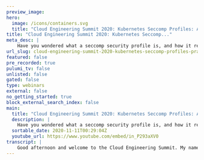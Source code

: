 ```yaml
---
preview_image:
hero:
  image: /icons/containers.svg
  title: "Cloud Engineering Summit 2020: Kubernetes Seccomp Profiles: A Practical Guide"
title: "Cloud Engineering Summit 2020: Kubernetes Seccomp..."
meta_desc: |
    Have you wondered what a seccomp security profile is, and how it relates to Linux Capabilities?
url_slug: cloud-engineering-summit-2020-kubernetes-seccomp-profiles-practical-guide
featured: false
pre_recorded: true
pulumi_tv: false
unlisted: false
gated: false
type: webinars
external: false
no_getting_started: true
block_external_search_index: false
main:
  title: "Cloud Engineering Summit 2020: Kubernetes Seccomp Profiles: A Practical Guide"
  description: |
    Have you wondered what a seccomp security profile is, and how it relates to Linux Capabilities?  Folks often dismiss seccomp profiles and Capabilities as a way of hardening applications as it is too difficult to determine what syscalls are in use by a given application.  In this session we will explore the state of seccomp in Kubernetes and a couple of tools designed to make this more approachable.  Come learn about these super powers!
  sortable_date: 2020-11-11T00:29:04Z
  youtube_url: https://www.youtube.com/embed/in_P293aXV0
transcript: |
    Good afternoon and welcome to the Cloud Engineering Summit. My name is Duffy Cooley and I'm here to talk to you today about secom security profiles. I've been working in this space for about 20 years across a variety of different companies from networking to virtualization. And most recently, I've been working on Nida since about 2016. So for the last four years, um as of this recording, I am unemployed and looking and, and, and exploring what the next thing is going to be for me. You can find me most everywhere at Maui Lion. Uh And recently I've been spending a lot of time on tgak dot IO and the Polis dot IO, both are great websites for keeping track of what's happening inside the cloud native space. And if that's something that's interesting to you, I I highly recommend that you check them out. Let's get started with what is a container? I'm I'm sure you've heard lots and lots of uh descriptions or definitions of what a container is. Uh This is my personal favorite way of understanding what a container is at the end of the day. A container is just a process running on a server somewhere. And the way that we can understand the mapping of that process or the way that we can understand, the way that uh process is isolated from other processes running on that same kernel is through the use of Linux primitives called name spaces. But understand first of all that, that process is running just like any other process on the server. So there's nothing different about this process other than the mapping of of name spaces that the process is constrained to. This is a group of pro of name spaces that are associated with this particular process ID 2452754, right? This process could be an engine X running, it could be an engine X container or it could be an SSH process from somebody logging into the server. It could be any number of these things. And this, this mapping of uh primitives is going to be is going to be available against any process in the kernel, whether they are shared processes associated with the underlying node or whether they are containerized processes because you're running darker on that node. Now, when, as we look at this, one of the things I wanted to make clear is that if I were to like compare this output with the output of another running container, I would see that the mapping, right? These the actual values associated with the C group name space and the I PC name space. And the mount name space and the network name space would disagree, they would be different values. Um And that's actually how we handle that isolation. We're basically tightly coupling that process with its own view of the network through the network name space. And that's why when you ssh into a system and you type IP add or you see all these interfaces, but when you exec into a container, you only see one and it's the same node, we're using these primitives to isolate the view that that process has of the resources that are available to it, right? We can modify the view of the file system. We can modify the view of the Interros communication system. The PD name space right inside of a container PD. One is the is the very first process that runs outside of the container PD. One is probably um the user name space and UTS. There's lots of, there's lots of these primitives um that are here to like help us isolate these processes from one another as they all share the same Linux kernel. The next thing I want to talk to you about is capabilities and capabilities is kind of a a pretty interesting uh not super new capability that is our new, new primitive that is available within the Linux kernel. That allows us to be a little bit more granular, certainly not as granular, but a little bit more granular in the permissions that we can associate with the process. Now, let's break this down a little bit. So starting with kernel 2.2 the Linux kernel divides the privileges traditionally associated with super user into distinct units known as capabilities. So it's like if you think about capabilities, they have the ability to grant a chunk of permission to a user or to a process. Right before that, we had basically a kind of a binary system. You were either going to be root and you'd had access to all the things or you were not route and you would only have access to those things that were kind of a traditional pro uh permission check where like if you were associated with the group and that group had right, access to a given file and you would have the opportunity to write that right to that file, same thing with read and also to modify or delete, right? Um But what's different about this is now we can be even more specific, like maybe what we wanna do is grant the ability to manipulate network interfaces to a process. Um But give them the ability to modify anything in the file system, right? And so we could give them a capability that would allow them to modify anything in the file system, but not let them access net admin. So we, you know, it's big chunks of permissions. Now, this is already a thing that exists within the within and, and this is an example of how you might configure that inside of CODIS. If this is something that you're interested in, you can definitely go to docs dot K dot IO and take a look at the security context topic and you'll find a way to actually explore and configure this stuff. In this example, we're actually granting net admin and time to this particular process. And so the container that we've identified GCR dot IO Google samples, node, hello, 1.0 has the ability to uh administrate the network. So they could do things like inside of the container dump IP tables or turn off of a network, turn off a network interface and those sorts of things. So how does all of this work capabilities can, can grant access to stuff, right? They have the ability to grant a very large chunk of permissions to a given process or to a or a particular user. Sitcom profiles are significantly more granular. They have the ability to filter or block access to uh uh to given calls and they also have the ability to list or um or to add or deny those permissions. Uh And the other thing I wanna call out here is that set is incredibly powerful but it should be used and it will allow and a denial list model otherwise you'll miss stuff. An example of this is that currently as of the 5.8 kernel, there are 345 C calls that can be specifically allowed or denied by a set profile in the X 86 64 architecture. Um And this isn't uh like all of the things. This is just the one that's for X 68 X 86 64. And that number is up from, I think it was like 250 in like the three dot in the in a four dot X kernel, right? So we're always adding more C calls or we're all, you know, further defining more calls. Um And so you have to be really careful about the way that you define a second profile in that you don't, it's not just a deny list because if you're denying only those things that you want to restrict, then as we add Moris calls by default, they would be granted. And so we have to be allow and deny. We got to do both. If you want to see all of the calls that are available in the system, there's a great resource here and I'll show that to you in a little while. The next thing I'm gonna do is I'm gonna describe a tool that I'll be leveraging today to understand a little bit about the way that a given process is configured. Uh And this was written by Jesse Frisell who's done a ton of work, definitely one of my heroes in the space. Um She's done a lot of work on, on, on increasing the security of processes and Docker containers and all of that stuff here is an output of what, uh, kind of a bog stock configured docker uh configuration would work with. Right. And so if we were just to do Docker run of a, of a process, and we take a look at the, um, the, the output of M I contained, we'll be able to derive a couple of different things. We'll be able to see what capabilities have been granted and we'll also be able to see the C calls that have been blocked. So by default, inside of um inside of a docker, when you configure it or when you just, you know, install it and turn it on. When you do a docker run of a process by default, you get all of these system calls blocked and a lot of these make a ton of sense. I mean, if you, if we, if we read through them. So for example, like there's one in here that is uh turning swap on or swap off, right? This actually gives us the ability to manipulate the swap file system as presented to the colonel, right? Which is probably more permission than we want to grant to a containerized process. There's other permissions like the ability to manipulate NFS or the ability to um emit or delete or create a module. There's other permissions like uh pivot root the ability to basically tru into a different file system if you can find access to it. Um And we do a lot of other filtering there as well, right? Like filtering the prop tree, filtering the the um CFS tree, lots of other stuff is actually filtered by Docker by default. Yeah, inside of Cober needs, we have sort of a different output and this is sort of an interesting thing, right? So this is what happens when you do Docker run. This is what happens when you do cube kettle run, right? When you start up a container, and we can see that some of these things are the same, we can see that capabilities have been defined and that capability set is consistent. The app armor profile is set to unconfined, which means that there is no app armor running. And if we look at second profile, it says that it's a disabled. Now, there are some blocks calls that are just inherent in the way that um the container run time inside of it operates. So we still turn off things like swap on, swap off uh load. So uh some other kind of high profile calls that could probably be more permissive. But at the same time, we could see that there's a very large difference between these two values, right? So like for example, uh set time is still available within the container, but it's not set within, but it's not blocked, sorry, it's not blocked in the container, but it is blocked. In the Docker container. Why are these different? So folks like Jess and others did a bunch of research into a reasonable default comm profile and you can see the work, the result of that work at docs dot docker dot com engine security. And they go into exactly why they blocked what and how and and why they consider those things to be risks. So a lot of ton, a ton of great work there and Docker still uses this by default, but Cober needs disables that default CODIS does this mostly because of the implementation detail of multiple containers in a pod, right? When you think about um Docker, when we do a Docker run, we're gonna get one container and that process is pretty well isolated within that container. But within Cober, we have the ability to, to create multiple containers within the same pod. And that means that there's been, we had to think about the way that all of that gets manipulated a little differently. So what do we do? Like what if I actually wanted to make use of that default um uh that default security or sitcom profile that uh Docker presents to us, right? Like what if I actually wanted to make use of that and just inherently increase the security of my processes? Well, before 1 19, you could do that with these sets of annotations. So you can annotate a deployment um or any of the other primitives within that allow you to deploy pods with these sets of annotations. And this is an example of something that you could make use of today, right? So annotations, set security alpha CODIS dot IO. And at the pod level, you can describe runtime default and that will configure your underlying container run time to leverage that default set of permissions. And you can also specify this at a container level by giving the container name instead of the word pod after 1 19 though and 1 19 is out now. So after 1 19, you'll have the ability to do this with the first class thing, right? So you'll be able to actually define this within the spec rather than having to define this at an annotation level, you can define this right there within the spec at the pod level. So within the um so within the pod level, you can describe security context and there's a bunch of other stuff in security context that you can use to also further secure your your applications, you can set the sitcom profile and the type to run time default. And that will also basically follow that very same configuration path and you can do that same thing with containers, right? So spec containers, security context set comm profile type, run time default. Let's go back again for just a moment to what a capo can do when you just do a cube kettle run. And we could take a look at the output here. Um, and remember there's like 22 block calls that compass disabled capabilities are all kind of what we expected. And when we turn on runtime default, we get up 68 block calls. So it's a lot cleaner and it's a lot more in line with what we were expecting from Ducker when we just did Docker run. So this is a, you know, very clear output, right. This is what you can do if you don't turn that on. This is what you can do if you do turn that on. And that really just basically increases the security model for that given process. So why do this stuff at all? Like why is this even interesting? Um And and first, I'll say that there are like three like pretty significant um types of attack against containers that are interesting in the space today, right? The first is supply chain attacks. And I think this is a pretty important one like where did the container image come from? Where did the front of the dependencies within that container image come from? And is there some way for us to validate that, that that came from a a trusted place? Another one is exploitable application bugs, right? So if you, if I ran engine X here and I gave the ability to like uh modify the content of the file system leveraging engine X and that would be kind of a bug, right? And the other one that's interesting is like did some console leave bash behind, right? Did somebody who uh created the configuration, leave me a bunch of uh libraries that I could use once I actually land inside of that container or exploit myself into a shell. Is there some is there are there tools that I can expose or make use of right there inside that container to further exploit the rest of the system? And the last is CS calls against the shared Linux kernel. Now, as I pointed out before containerization is really just process isolation and it really does a pretty decent job of isolating the process from other processes against the Linux kernel. But it doesn't necessarily isolate that that process from the Linux kernel itself, right? These system calls uh that, that the process can make those can be uh pretty permissive on a given process level. And what these tools allow us to do is limit that output, right? Give us, give us the ability to limit or constrain those calls that a process can make, which is a good thing. So to be able to actually pull this off, we kind of need to know what S calls are gonna be used by a process, right? And so there are a couple of different ways to do this. Um One of the ways that has been around for a while is to leverage S trace. So for example, if I were going to use curl uh And I wanted to understand what system calls curl minus ss google dot com would make. This is one way that I can actually go ahead and go about that, right. So I can do s trace for and, and pull all the C calls for a given process. And here are the individuals calls that were made that were, that were called for this given process. And from there, I can actually manipulate, I can create a set comm profile. And we'll look at some examples of set comm profiles here in just a minute um in the demonstration and, and then I can test to make sure that my process is able to run and handle that thing. But there are other tools out there and there's a bunch of, there's a bunch of them. One of the big ones here that I wanna mention is Dockers Slim, which is an incredible tool for allowing you in your build process, right? In your continuous integration or in your build process to evaluate a con a container to understand what calls and generate an app Armer profile for you, generate a Secom profile for you do all of those things for you kind of um programmatically within that thing. Uh They call it Docker Slim because the other thing it will do is it is it will evaluate the underlying file system for that given container image under test, right? So you do Docker run or you do Docker slim of your container, you run your tests, your integration tests against it that evaluate that pro you know, activates all of the code and everything within that container process and then do slim is able to take what it learned about that process and remove everything that is not necessary. So if I had, for example, started with ubuntu and I had a bash in there and a bunch of other things in there that could actually be used by an attacker. If I ran Docker slim against that image, it would be to pull all of the stuff that I didn't use as part of my testing out of that image and give me one flat min image that contains only those things necessary for my process to run or operate as it did under test. So very cool stuff and definitely worth checking out and keeping your eye on. Now, demo time, what I've got is I've got a Cober news cluster stood up leveraging my kind environment and kind is Cober nu and Docker. It's a way of actually bringing up a multi node cluster locally with my kind uh with my uh docker containers on my, on my Linux system. I'm gonna be leveraging a Docker image called an NM echo or it's called echo server and it's put out by Mario Loria. Incredible dude. Um And it gives us the ability to kind of just basically echo. Some of the things that we know about within the container system and we'll be exploring those things as well. The last thing I want to tell point out is that I have uh a new operator called SECO operator. It's not mine, but it's being worked on within the community and it's hosted at SIGS dot K. It's dot IO set operator. And this operator gives us the ability to persist those set profiles that we create down to disk so that they can be leveraged when creating containers. This is actually one of the problems that we, we have when trying to make use of set comp profiles within cooper. So let's get started here. Oop. So first um couple of things. So the c the C call profiles that I was talking or the SC calls I was talking about before. This is a list of all of the system calls that are available within uh the Linux system across all the different architectures, right? And so here's the X 86 1 and minus one means that this si call doesn't exist in X 86 but it looks like it does exist in arm. And this is another one of those things that makes this whole thing rather complex, right? Is that there are C calls that go by a name or maybe go by a different number depending on the different architecture that you're operating. So if you're leveraging X 86 64 this is the column for you but if you're leveraging arm 64 it's a very different column and they might map differently, right? Like the accept this call in X 86 64 is 43 and they accept this call in arm 64 it's 202. So when you're generating that sitcom profile, it's pretty darn important that you understand what the hardware architecture you're aim, you're targeting is and that you, and, and that you evaluate that. So like I said, there are a bunch many, a great, many of different of C calls that are available. Last thing I wanna point out is that um there's been quite a bit of work recently in like, you know, making C calls first class, like I said before, the difference between 1 19 and 1 18. Um And part of that work has been to improve the documentation around it. So if you go to the tutorials, clusters, restricted containers, C calls with set, you'll find a very good tutorial for describing exactly how to go about that. And if that's something that you're interested in or if you want to play with it, this is a great way to jump into it. Uh And they're gonna take you basically through what I I'm about to do in the demonstration. All right. So let's do our get nodes. So we have a four node cluster, we're running 1 19 1, we could all get pause dash A. We see that we're running uh the set operator already, all of these things are present. Let's go into pause and I wanna, I wanna show the difference between a couple of different pods. So let's do DF one do 18 fine pod and 1.19 fine pod. So these are the differences that I was talking about before, like in the 1 18 file in the 1 18 time frame. If you wanted to secure a configuration with a specific uh set profile, you would have to, you would have to describe like where to describe where to find that set profile. And you would do that with an annotation for that particular pod leveraging this particular uh annotation title and then pointing it pointing out where it would be found. In this case. When we say local host, we're talking about a particular directory on the underlying node and that, and that directory is V Lib Cule and then whatever you have on it back here, actually bar Libs Cub Seco and then operator, right? So let's go just take a look at that real quick and make sure that that stuff is present lit sitcom. And here we can see there's a operator folder and then there's also some configuration here right now. This one is not gonna be inside of that operator folder. If I do LS, we're definitely not gonna see the uh the fine grain Jason yet. And that's because I haven't created it yet, but that we're gonna do that in our demonstration. Let's exit this note again. So again, that difference uh just to highlight it, right? Is that in 1 18, we had to do it with an annotation. In 1 19, we now have first class support and we can define it this way instead. Um And you can see the way it's mapping, right? So in the old one, in the annotation, we would say it's a local host type profile. And then we would give a path to where it could be found in the new one, we would just say type local host and then we could give a path to where it would be found. All right, great. Let's move forward. So, because this is a 1 19 cluster, I'm gonna jump into my 1 19 defined pods and I'm gonna go first, I'm gonna go back, I'm jumping into my profiles and take a look at all of these profiles. So I've got a couple of different profiles that I'm gonna describe here. The first one is gonna be this uh audit dot json profile. This is a really interesting profile because what it does is it actually uh allows us to log the C calls that are made by a process. It doesn't deny them, it just logs them. And this gives us a way of actually determining what the um what C calls a process are is making within that run time. The other one, we have is fine grain dot And this is a interesting and this is a kind of an example of a of a security comp profile that gives us the ability to understand uh like the configuration here. So we've got our architectures X 86 64 X 86 and 32 we have a list of set. Uh We have a list of C calls by name and then we have an SE MP action allow right now up here, we have default action SC MP Act. Er and that means that our default action is a deny. OK? Anything not in the allow list will be denied. So if the process within my container tries to make a uh ac I call, that is not in this list, then thats call will be denied by that sitcom profile. Let's take a look at violation Jason. And again, we can see in this case, we just put a blanket deny, everything will be denied. All right. So we've got our three different profiles here. Let's go ahead and deploy them and the way that I'm doing that, let's take a look at the demo profiles here as I've create, I've taken all three of those examples. I've populated them into the SECO operator name space as a config map. And I've given them the name demo profile and I've given them an annotation set security cooper news IO profile. True. And this means that this will uh allow for the set operator to grab these configurations and populate them on disk. So if we go back into our doer exec again, live a sitcom operator, then we can see the demo profile and then we can see our three profiles that we created, right? So what all the sitcom operators doing right now is just taking that config map that I created lever pulling out the actual Secom profiles that I've defined and populating them on disk. And that's an important step because if they're not on disk and I reference them within the container, then the container will not start because there is no profile available on the underlying node. Now remember that that doesn't keep me from making use of runtime default. I can make use of that right away immediately without making any changes, playing with this set operator stuff, any of that stuff. What this is allowing me to do is put a more fine grain and more specific set profile to work for a given process. So let's go back over to our pods here. We're gonna look at the bash runtime pod and in this configuration, right, I've set, use runtime default. I'm actually gonna go ahead and run this bash process or I'm gonna go, go ahead and run this con um Am I contained pause process and let's go ahead and start this up. So let's do qid apply dash F bash one time, just make sure this works right? So cut kettle get pods. So it does work. And if we do cute kid, I describe pod and we can see that the configuration up here at the top, uh it actually backward populated the annotation, but inside of the configuration of that pod, it's now running under that um under that in that state with the with the configuration of se set profiles happening. So if I jump in here, keep Kiddle exact, I bash and I do am I contained, then we can see those 65 prof uh 65 blocks calls, we see filtering and so we can see that this process totally worked, which is great. And if I were to do cube kettle run it bash image equals that same image, then we can see the difference, right? So with runtime default, very much more secured without runtime default, not nearly as secured. OK? Cut, it'll get pods actually cut, get. So we can see our, our two pods, right? One running bash, one running uh run pod. All right. So next thing we're gonna do is we're gonna go ahead and deploy a more specific example. So let's take a look at fine pod. Now, fine pod is gonna make use of the Maori Lion echo server and we're gonna turn on all of the, you know, the, the, the fine grained configuration and we're gonna see if we can get this thing running the way that we had it before right. So we do kettle apply dash F fine pod. If you cannot get pads, no tile logs fine. We can see that it's not operating correctly, it's not kicking up. And that is because, oh, apparently I have set the path to something incorrectly. So we can see that in this warning error. It's telling me that the configuration, the sitcom profile that I've described seco operator demo profile fine grain con dot JSON isn't where it was expected to be. So we can actually modify that. So yeah, see the path is actually set operator setup, operator demo profile. And so, all right. So let's do cube, delete Natasha, fine cut little apply dash of fine pod. You could all get pods now it's working. So it's just a passing problem. But anyway, so that's all working. And that's actually the demonstration that I had for you. This gives you the ability to actually configure uh a se a custom set profile uh and the ability to make sure that that's working. So it's a great set of tools. Uh And like that is how that works. Let's do one more. Um Let's do one more example of the violation pod here, you can apply dash F violation pod. You could all get pods and we will see that this will fail and we'll see that the output is different, right? It's not failing because the pod wasn't able to be created. It's failing because of an error. So Q could all violation pod, no logs, cute little describe pod violation pod. And we don't, we're not seeing any output, but we know uh inherently at this point, we know it's because all of the system calls have been blocked and it means that we are not able to actually start any process because any system call that would be uh made against that Linux kernel would just be denied. Right? And so the the debugging isn't super great yet. Um But it does tell us that it was terminated in error. And uh and we can understand like that, it's likely because of the configuration of that sitcom profile. So that's one of the challenges that we have with this particular model is that the debugging isn't super awesome, but it is what it is. All right, let's go back to our slides and let me give a shout out to the amazing community behind the kind project, the magnificent Mr Daniel Mangum, who actually has been doing a lot of uh uh work on, on uh spreading the word on this stuff and actually doing a lot of the work behind the scenes for the operator. The amazing log has put up a bunch of different um incredible talks on sitcom profiles and all of those things. And Sasha Gunner also just putting in the work to actually get all getting all of these things to the place where they can be supported within, within um here's my references slide. I'll leave this up for just a moment so that you can see where it is. Again, if you wanted to, if you want to see this content, the slides uh that are are available at TJ IK dot IO slash uh set and you can find it there. All right. So everything is uh all of my references are here. Make sure you take your screenshot now so that you can go check those things out. They're all incredible and thank you so much for your time. Uh Find me online at Maui Land and have a great, great rest of the event. Cheers.
---
```

